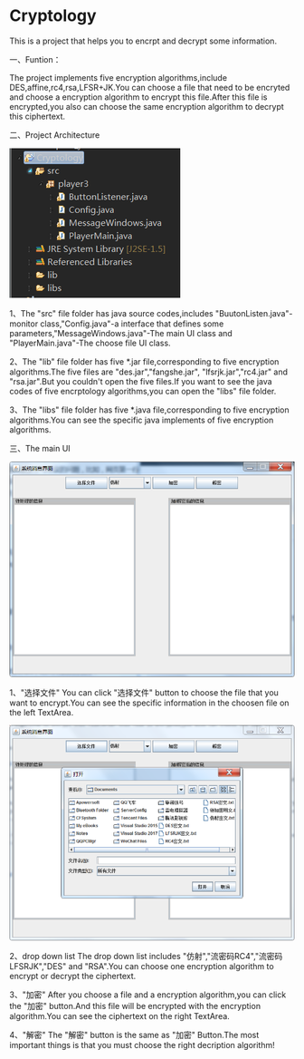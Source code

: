 # Cryptology
This is a project that helps you to encrpt and decrypt some information.

一、Funtion：

The project implements five encryption algorithms,include DES,affine,rc4,rsa,LFSR+JK.You can choose a file that need to be encryted and
choose a encryption algorithm to encrypt this file.After this file is encrypted,you also can choose the same encryption algorithm to decrypt
this ciphertext.

二、Project Architecture

![image](https://github.com/Alexlingl/Cryptology/blob/master/images/project_arch.png)

1、The "src" file folder has java source codes,includes "BuutonListen.java"-monitor class,"Config.java"-a interface that defines some parameters,"MessageWindows.java"-The main UI class and "PlayerMain.java"-The choose file UI class.

2、The "lib" file folder has five *.jar file,corresponding to five encryption algorithms.The five files are "des.jar","fangshe.jar",
"lfsrjk.jar","rc4.jar" and "rsa.jar".But you couldn't open the five files.If you want to see the java codes of five encrptology 
algorithms,you can open the "libs" file folder.

3、The "libs" file folder has five *.java file,corresponding to five encryption algorithms.You can see the specific java implements 
of five encryption algorithms.

三、The main UI

![image](https://github.com/Alexlingl/Cryptology/blob/master/images/Main_UI.png)

1、"选择文件"
You can click "选择文件" button to choose the file that you want to encrypt.You can see the specific information in the choosen file on the
left TextArea.

![image](https://github.com/Alexlingl/Cryptology/blob/master/images/choose_file.png)

2、drop down list
The drop down list includes "仿射","流密码RC4","流密码LFSRJK","DES" and "RSA".You can choose one encryption algorithm to encrypt or decrypt
the ciphertext.

3、"加密"
After you choose a file and a encryption algorithm,you can click the "加密" button.And this file will be encrypted with the encryption
algorithm.You can see the ciphertext on the right TextArea.

4、"解密"
The "解密" button is the same as "加密" Button.The most important things is that you must choose the right decription algorithm!


